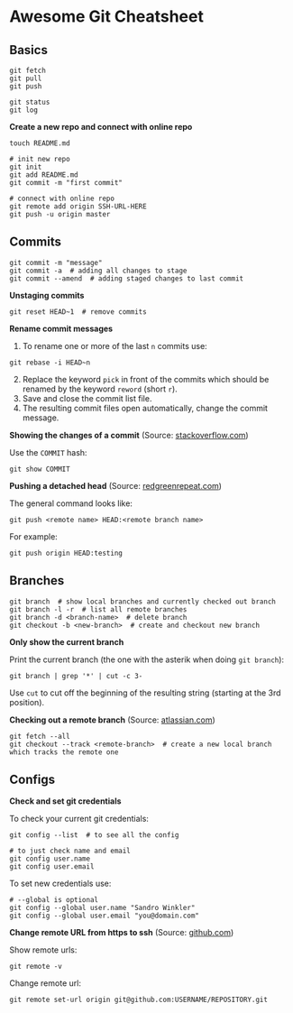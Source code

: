 # Awesome Git Cheatsheet

## Basics

```
git fetch
git pull
git push

git status
git log
```

**Create a new repo and connect with online repo**

```
touch README.md

# init new repo
git init
git add README.md
git commit -m "first commit"

# connect with online repo
git remote add origin SSH-URL-HERE
git push -u origin master
```

## Commits

```
git commit -m "message"
git commit -a  # adding all changes to stage
git commit --amend  # adding staged changes to last commit
```

**Unstaging commits**

```
git reset HEAD~1  # remove commits
```

**Rename commit messages**

1. To rename one or more of the last `n` commits use:

```
git rebase -i HEAD~n
```

2. Replace the keyword `pick` in front of the commits which should be renamed by the keyword `reword` (short `r`).
3. Save and close the commit list file. 
4. The resulting commit files open automatically, change the commit message.

**Showing the changes of a commit** (Source: [stackoverflow.com](https://stackoverflow.com/questions/17563726/how-to-see-the-changes-in-a-git-commit))

Use the `COMMIT` hash:

```
git show COMMIT
```

**Pushing a detached head** (Source: [redgreenrepeat.com](http://redgreenrepeat.com/2018/06/08/how-to-push-a-detached-git-head/))

The general command looks like:

```
git push <remote name> HEAD:<remote branch name>
```

For example:

```
git push origin HEAD:testing
```

## Branches

```
git branch  # show local branches and currently checked out branch
git branch -l -r  # list all remote branches
git branch -d <branch-name>  # delete branch
git checkout -b <new-branch>  # create and checkout new branch
```

**Only show the current branch**

Print the current branch (the one with the asterik when doing `git branch`):

```
git branch | grep '*' | cut -c 3-
```

Use `cut` to cut off the beginning of the resulting string (starting at the 3rd position).

**Checking out a remote branch** (Source: [atlassian.com](https://www.atlassian.com/git/tutorials/using-branches/git-checkout))

```
git fetch --all
git checkout --track <remote-branch>  # create a new local branch which tracks the remote one
```

## Configs

**Check and set git credentials**

To check your current git credentials:

```
git config --list  # to see all the config

# to just check name and email
git config user.name
git config user.email
```

To set new credentials use:

```
# --global is optional
git config --global user.name "Sandro Winkler"
git config --global user.email "you@domain.com"
```

**Change remote URL from https to ssh** (Source: [github.com](https://help.github.com/en/github/using-git/changing-a-remotes-url))

Show remote urls:

```
git remote -v
```

Change remote url:

```
git remote set-url origin git@github.com:USERNAME/REPOSITORY.git
```
